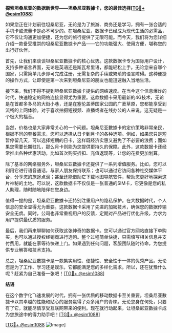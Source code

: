 **探索坦桑尼亚的数据新世界——坦桑尼亚數據卡，您的最佳选择[[TG💪+ @esim1088](https://t.me/s/esim1088)]**

如果您正在计划前往坦桑尼亚，无论是为了旅游、商务还是学习，拥有一张合适的手机卡或流量卡是必不可少的。在坦桑尼亚，数据卡已经成为现代生活的必需品，它不仅让沟通更加便捷，还为您的旅行提供了无限可能。而今天，我们将为您详细介绍一款备受推崇的坦桑尼亚數據卡产品——它的功能强大、使用方便，堪称您的出行好伙伴。

首先，让我们来谈谈坦桑尼亚數據卡的核心优势。这款数据卡专为国际用户设计，支持多种语言界面，无论是英语还是斯瓦希里语，都能轻松上手。无论您来自哪个国家，只需简单几步即可完成注册，无需复杂的手续或繁琐的语言障碍。这种便捷的操作方式，让即使是第一次来到坦桑尼亚的朋友也能迅速融入当地生活。

接下来，我们不得不提到坦桑尼亚數據卡提供的网络速度。在当今这个信息爆炸的时代，快速稳定的网络连接显得尤为重要。这款数据卡采用最新的4G技术，无论是在首都多多马的大街小巷，还是在塞伦盖蒂国家公园的广袤草原，您都能享受到流畅的上网体验。对于喜欢拍摄短视频、直播或者在线办公的人来说，这无疑是一个极大的福音。

当然，价格也是大家非常关心的一个问题。坦桑尼亚數據卡的定价策略非常亲民，根据不同的套餐需求，您可以选择从日卡到月卡的各种选项。例如，如果您只是短暂停留几天，可以选择短期的日卡，这样既经济实惠又避免了不必要的浪费；而如果您需要长期驻扎，那么月卡则能为您提供更持久的保障。此外，这款数据卡还经常推出各种优惠活动，比如首次购买折扣、充值返现等，让您的花费更加划算。

除了基本的网络服务外，坦桑尼亚數據卡还提供了一系列增值服务。比如，您可以利用它进行语音通话，与家人朋友保持联系；也可以通过它访问各种社交媒体平台，分享您的旅途点滴；甚至还能借助它下载地图导航软件，帮助您更好地探索这片神秘的土地。可以说，这款数据卡不仅仅是一张普通的SIM卡，它更像是您的私人助理，随时随地陪伴在您身边。

值得一提的是，坦桑尼亚數據卡还特别注重用户的隐私保护。在大数据时代，个人信息的安全显得尤为重要。这款数据卡采用了先进的加密技术，确保您的数据传输安全无虞。同时，公司也非常重视用户的反馈，定期对产品进行优化升级，力求为用户提供最优质的服务。

最后，我们再来聊聊如何获取这张神奇的数据卡。您可以通过官方网站直接下单购买，也可以通过授权经销商进行选购。整个过程简单快捷，只需填写相关信息并支付费用，就能在家等待快递上门。如果遇到任何问题，客服团队随时待命，为您提供专业解答和技术支持。

总之，坦桑尼亚數據卡是一款集实用性、便捷性、安全性于一体的优秀产品。无论您是为了工作、学习还是娱乐，它都能满足您的多样化需求。所以，还在犹豫什么呢？赶紧为自己准备一张吧！[[TG💪+ @esim1088](https://t.me/s/esim1088)]

**结语**

在这个数字化飞速发展的时代，拥有一张优质的移动数据卡至关重要。坦桑尼亚數據卡以其卓越的性能和贴心的服务赢得了众多用户的青睐。无论您身在何处，只要有了它，就能尽情享受互联网带来的便利。现在就行动起来，让坦桑尼亚數據卡成为您旅途中的得力助手吧！[[TG💪+ @esim1088](https://t.me/s/esim1088)] 

[[TG💪+ @esim1088](https://t.me/s/esim1088) ![Image](https://i.postimg.cc/4NQfJmqS/Snipaste-2025-05-13-00-14-12.png)]